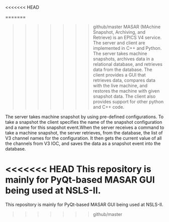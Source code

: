 <<<<<<< HEAD

=======
>>>>>>> github/master
MASAR (MAchine Snapshot, Archiving, and Retrieve) is an EPICS V4 service. The server and client are implemented in C++ and Python. The server takes machine snapshots, archives data in a relational database, and retrieves data from the database. The client provides a GUI that retrieves data, compares data with the live machine, and restores the machine with given snapshot data. The client also provides support for other python and C++ code.

The server takes machine snapshot by using pre-defined configurations. To take a snapshot the client specifies the name of the snapshot configuration and a name for this snapshot event.When the server receives a command to take a machine snapshot, the server retrieves, from the database, the list of V3 channel names for the configuration. It then gets the current value of all the channels from V3 IOC, and saves the data as a snapshot event into the database.

<<<<<<< HEAD
This repository is mainly for PyQt-based MASAR GUI being used at NSLS-II. 
=======
This repository is mainly for PyQt-based MASAR GUI being used at NSLS-II.
>>>>>>> github/master
